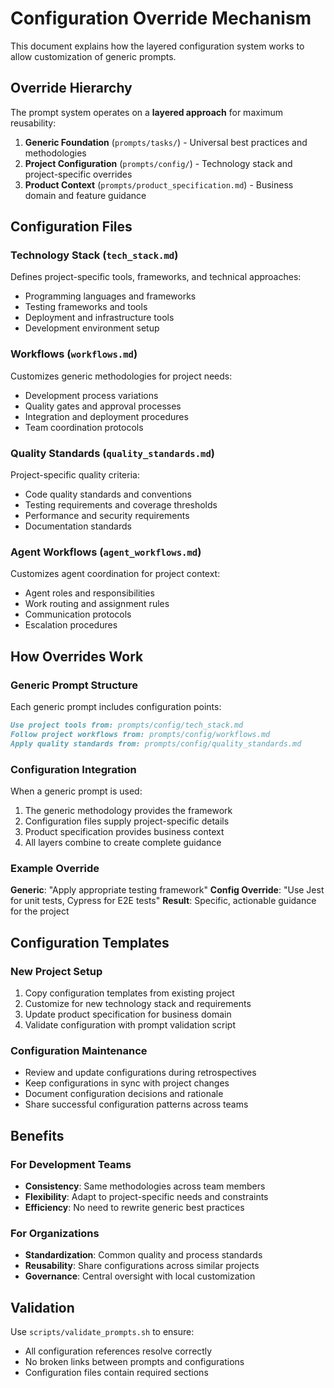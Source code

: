 # Configuration Override Mechanism

This document explains how the layered configuration system works to allow customization of generic prompts.

## Override Hierarchy

The prompt system operates on a **layered approach** for maximum reusability:

1. **Generic Foundation** (`prompts/tasks/`) - Universal best practices and methodologies
2. **Project Configuration** (`prompts/config/`) - Technology stack and project-specific overrides  
3. **Product Context** (`prompts/product_specification.md`) - Business domain and feature guidance

## Configuration Files

### Technology Stack (`tech_stack.md`)
Defines project-specific tools, frameworks, and technical approaches:
- Programming languages and frameworks
- Testing frameworks and tools
- Deployment and infrastructure tools
- Development environment setup

### Workflows (`workflows.md`)  
Customizes generic methodologies for project needs:
- Development process variations
- Quality gates and approval processes
- Integration and deployment procedures
- Team coordination protocols

### Quality Standards (`quality_standards.md`)
Project-specific quality criteria:
- Code quality standards and conventions
- Testing requirements and coverage thresholds
- Performance and security requirements
- Documentation standards

### Agent Workflows (`agent_workflows.md`)
Customizes agent coordination for project context:
- Agent roles and responsibilities
- Work routing and assignment rules
- Communication protocols
- Escalation procedures

## How Overrides Work

### Generic Prompt Structure
Each generic prompt includes configuration points:
```markdown
Use project tools from: prompts/config/tech_stack.md
Follow project workflows from: prompts/config/workflows.md
Apply quality standards from: prompts/config/quality_standards.md
```

### Configuration Integration
When a generic prompt is used:
1. The generic methodology provides the framework
2. Configuration files supply project-specific details
3. Product specification provides business context
4. All layers combine to create complete guidance

### Example Override
**Generic**: "Apply appropriate testing framework"
**Config Override**: "Use Jest for unit tests, Cypress for E2E tests"
**Result**: Specific, actionable guidance for the project

## Configuration Templates

### New Project Setup
1. Copy configuration templates from existing project
2. Customize for new technology stack and requirements
3. Update product specification for business domain
4. Validate configuration with prompt validation script

### Configuration Maintenance
- Review and update configurations during retrospectives
- Keep configurations in sync with project changes
- Document configuration decisions and rationale
- Share successful configuration patterns across teams

## Benefits

### For Development Teams
- **Consistency**: Same methodologies across team members
- **Flexibility**: Adapt to project-specific needs and constraints
- **Efficiency**: No need to rewrite generic best practices

### For Organizations
- **Standardization**: Common quality and process standards
- **Reusability**: Share configurations across similar projects
- **Governance**: Central oversight with local customization

## Validation

Use `scripts/validate_prompts.sh` to ensure:
- All configuration references resolve correctly
- No broken links between prompts and configurations
- Configuration files contain required sections
